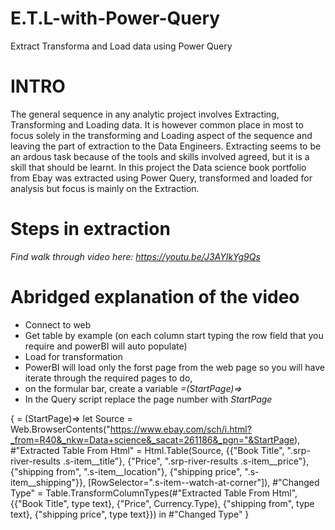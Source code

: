 # E.T.L-with-Power-Query
Extract Transforma and Load data using Power Query
# INTRO
The general sequence in any analytic project involves Extracting, Transforming and Loading data. It is however common place in most to focus solely in the transforming and Loading aspect of the sequence and leaving the part of extraction to the Data Engineers.
Extracting seems to be an ardous task because of the tools and skills involved agreed, but it is a skill that should be learnt.
In this project the Data science book portfolio from Ebay was extracted using Power Query, transformed and loaded for analysis but focus is mainly on the Extraction.
# Steps in extraction
*Find walk through video here: https://youtu.be/J3AYIkYg9Qs*
# Abridged explanation of the video
*  Connect to web
*  Get table by example (on each column start typing the row field that you require and powerBI will auto populate)
*  Load for transformation
*  PowerBI will load only the forst page from the web page so you will have iterate through the required pages to do,
  *  on the formular bar, create a variable *=(StartPage)=>*
  *  In the Query script replace the page number with *StartPage*

{ 
  = (StartPage)=>
let
    Source = Web.BrowserContents("https://www.ebay.com/sch/i.html?_from=R40&_nkw=Data+science&_sacat=261186&_pgn="&StartPage),
    #"Extracted Table From Html" = Html.Table(Source, {{"Book Title", ".srp-river-results .s-item__title"}, {"Price", ".srp-river-results .s-item__price"}, {"shipping from", ".s-item__location"}, {"shipping price", ".s-item__shipping"}}, [RowSelector=".s-item\-\-watch-at-corner"]),
    #"Changed Type" = Table.TransformColumnTypes(#"Extracted Table From Html",{{"Book Title", type text}, {"Price", Currency.Type}, {"shipping from", type text}, {"shipping price", type text}})
in
    #"Changed Type" 
    }

